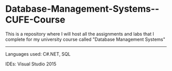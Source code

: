 # Database-Management-Systems--CUFE-Course
This is a repository where I will host all the assignments and labs that I complete for my university course called "Database Management Systems"

---

Languages used: C#.NET, SQL

IDEs: Visual Studio 2015